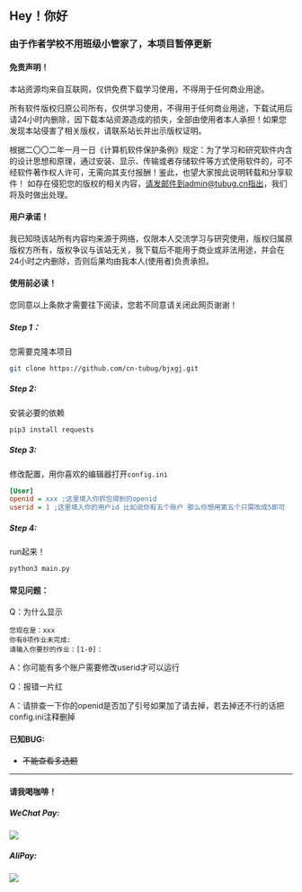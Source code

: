 ## Hey！你好

### 由于作者学校不用班级小管家了，本项目暂停更新

#### 免责声明！

本站资源均来自互联网，仅供免费下载学习使用，不得用于任何商业用途。

所有软件版权归原公司所有，仅供学习使用，不得用于任何商业用途，下载试用后请24小时内删除，因下载本站资源造成的损失，全部由使用者本人承担！如果您发现本站侵害了相关版权，请联系站长并出示版权证明。

根据二〇〇二年一月一日《计算机软件保护条例》规定：为了学习和研究软件内含的设计思想和原理，通过安装、显示、传输或者存储软件等方式使用软件的，可不经软件著作权人许可，无需向其支付报酬！鉴此，也望大家按此说明转载和分享软件！ 如存在侵犯您的版权的相关内容，请发邮件到admin@tubug.cn指出，我们将及时做出处理。

#### 用户承诺！

我已知晓该站所有内容均来源于网络，仅限本人交流学习与研究使用，版权归属原版权方所有，版权争议与该站无关，我下载后不能用于商业或非法用途，并会在24小时之内删除，否则后果均由我本人(使用者)负责承担。

#### 使用前必读！

您同意以上条款才需要往下阅读，您若不同意请关闭此网页谢谢！

##### Step 1：

您需要克隆本项目

```bash
git clone https://github.com/cn-tubug/bjxgj.git
```

##### Step 2:

安装必要的依赖

```bash
pip3 install requests
```

##### Step 3:

修改配置，用你喜欢的编辑器打开`config.ini`

```ini
[User]
openid = xxx ;这里填入你抓包得到的openid
userid = 1 ;这里填入你的用户id 比如说你有五个账户 那么你想用第五个只需改成5即可
```

##### Step 4:

run起来！

```bash
python3 main.py
```

#### 常见问题：

Q：为什么显示

```
您现在是：xxx
你有0项作业未完成:
请输入你要抄的作业：[1-0]：
```

A：你可能有多个账户需要修改userid才可以运行

Q：报错一片红

A：请排查一下你的openid是否加了引号如果加了请去掉，若去掉还不行的话把config.ini注释删掉

#### 已知BUG:

- ~~不能查看多选题~~

------



#### 请我喝咖啡！

##### WeChat Pay:

![](https://facebady.oss-cn-shanghai.aliyuncs.com/WeChat.png)

##### AliPay:

![](https://facebady.oss-cn-shanghai.aliyuncs.com/Alipay.png)
